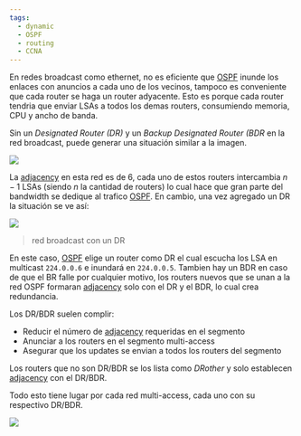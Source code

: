 ```yaml
---
tags:
  - dynamic
  - OSPF
  - routing
  - CCNA
---
```



En redes broadcast como ethernet, no es eficiente que [OSPF](OSPF.md) inunde los enlaces con anuncios a cada uno de los vecinos, tampoco es conveniente que cada router se haga un router adyacente. Esto es porque cada router tendria que enviar LSAs a todos los demas routers, consumiendo memoria, CPU y ancho de banda. 

Sin un _Designated Router (DR)_ y un _Backup Designated Router (BDR_ en la red broadcast, puede generar una situación similar a la imagen.

![](16-1-scaled.jpg)

La [adjacency](adjacency.md) en esta red es de 6, cada uno de estos routers intercambia $n-1$ LSAs (siendo $n$ la cantidad de routers) lo cual hace que gran parte del bandwidth se dedique al trafico [OSPF](OSPF.md). En cambio, una vez agregado un DR la situación se ve así:

![](16-2-scaled.jpg)
> red broadcast con un DR

En este caso, [OSPF](OSPF.md) elige un router como DR el cual escucha los LSA en multicast `224.0.0.6` e inundará en `224.0.0.5`. Tambien hay un BDR en caso de que el BR falle por cualquier motivo, los routers nuevos que se unan a la red OSPF formaran [adjacency](adjacency.md) solo con el DR y el BDR, lo cual crea redundancia. 

Los DR/BDR suelen complir:
- Reducir el número de [adjacency](adjacency.md) requeridas en el segmento
- Anunciar a los routers en el segmento multi-access
- Asegurar que los updates se envian a todos los routers del segmento 

Los routers que no son DR/BDR se los lista como _DRother_ y solo establecen [adjacency](adjacency.md) con el DR/BDR. 

Todo esto tiene lugar por cada red multi-access, cada uno con su respectivo DR/BDR. 

![](16-3.jpg)